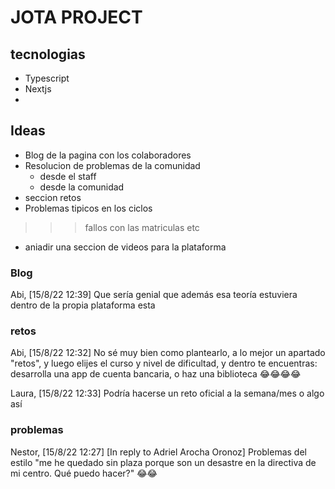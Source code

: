 # JOTA PROJECT

## tecnologias

- Typescript
- Nextjs
- 
## Ideas
- Blog de la pagina con los colaboradores
- Resolucion de problemas de la comunidad
  - desde el staff
  - desde la comunidad
- seccion retos
- Problemas tipicos en los ciclos
>>> fallos con las matriculas etc
- aniadir una seccion de videos para la plataforma


### Blog

Abi, [15/8/22 12:39]
Que sería genial que además esa teoría estuviera dentro de la propia plataforma esta

### retos
Abi, [15/8/22 12:32]
No sé muy bien como plantearlo, a lo mejor un apartado "retos", y luego elijes el curso y nivel de dificultad, y dentro te encuentras: desarrolla una app de cuenta bancaria, o haz una biblioteca 😂😂😂😂


Laura, [15/8/22 12:33]
Podría hacerse un reto oficial a la semana/mes o algo así

### problemas
Nestor, [15/8/22 12:27]
[In reply to Adriel Arocha Oronoz]
Problemas del estilo "me he quedado sin plaza porque son un desastre en la directiva de mi centro. Qué puedo hacer?" 😂😂